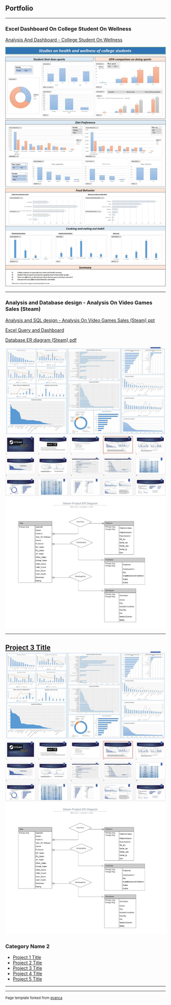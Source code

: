## Portfolio

---

### Excel Dashboard On College Student On Wellness

[Analysis And Dashboard - College Student On Wellness](/pdf/Project%20File%20(College%20Student%20On%20Wellness).xlsx)

<img src="images/Project%201.1.JPG?raw=true"/>
<img src="images/Project%201.2.JPG?raw=true"/>
<img src="images/Project%201.3.JPG?raw=true"/>

---

### Analysis and Database design - Analysis On Video Games Sales (Steam)

[Analysis and SQL design - Analysis On Video Games Sales (Steam) ppt](/pdf/Video%20Games%20Analysis%20For%20Steam.pptx)

[Excel Query and Dashboard](/pdf/Project%20File%20(College%20Student%20On%20Wellness).xlsx)

[Database ER diagram (Steam) pdf](/pdf/Database%20ER%20diagram%20(Steam).pdf)

<img src="images/Project_2.1.JPG?raw=true"/>
<img src="images/Project_2.22.JPG?raw=true"/>
<img src="images/Project_2.3.JPG?raw=true"/>

---
[Project 3 Title](http://example.com/)
<img src="images/Project_2.1.JPG?raw=true"/>
<img src="images/Project_2.22.JPG?raw=true"/>
<img src="images/Project_2.3.JPG?raw=true"/>
---

### Category Name 2

- [Project 1 Title](http://example.com/)
- [Project 2 Title](http://example.com/)
- [Project 3 Title](http://example.com/)
- [Project 4 Title](http://example.com/)
- [Project 5 Title](http://example.com/)

---




---
<p style="font-size:11px">Page template forked from <a href="https://github.com/evanca/quick-portfolio">evanca</a></p>
<!-- Remove above link if you don't want to attibute -->
